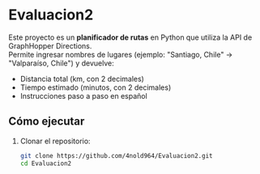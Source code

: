 # Evaluacion2

Este proyecto es un **planificador de rutas** en Python que utiliza la API de GraphHopper Directions.  
Permite ingresar nombres de lugares (ejemplo: "Santiago, Chile" → "Valparaíso, Chile") y devuelve:

- Distancia total (km, con 2 decimales)
- Tiempo estimado (minutos, con 2 decimales)
- Instrucciones paso a paso en español

## Cómo ejecutar

1. Clonar el repositorio:
   ```bash
   git clone https://github.com/4nold964/Evaluacion2.git
   cd Evaluacion2
